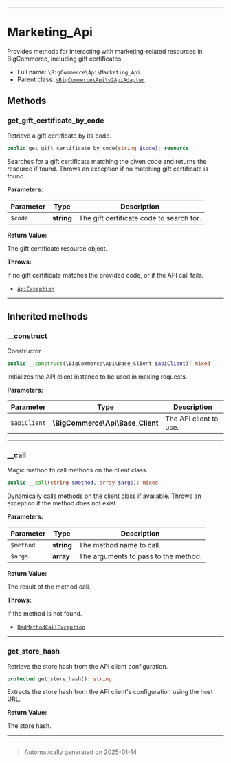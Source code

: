 ***

# Marketing_Api

Provides methods for interacting with marketing-related resources in BigCommerce,
including gift certificates.



* Full name: `\BigCommerce\Api\Marketing_Api`
* Parent class: [`\BigCommerce\Api\v2ApiAdapter`](./classes/BigCommerce/Api/v2ApiAdapter.md)




## Methods


### get_gift_certificate_by_code

Retrieve a gift certificate by its code.

```php
public get_gift_certificate_by_code(string $code): resource
```

Searches for a gift certificate matching the given code and returns the resource if found.
Throws an exception if no matching gift certificate is found.






**Parameters:**

| Parameter | Type | Description |
|-----------|------|-------------|
| `$code` | **string** | The gift certificate code to search for. |


**Return Value:**

The gift certificate resource object.



**Throws:**
<p>If no gift certificate matches the provided code, or if the API call fails.</p>

- [`ApiException`](./classes/BigCommerce/Api/v3/ApiException.md)



***


## Inherited methods


### __construct

Constructor

```php
public __construct(\BigCommerce\Api\Base_Client $apiClient): mixed
```

Initializes the API client instance to be used in making requests.






**Parameters:**

| Parameter | Type | Description |
|-----------|------|-------------|
| `$apiClient` | **\BigCommerce\Api\Base_Client** | The API client to use. |





***

### __call

Magic method to call methods on the client class.

```php
public __call(string $method, array $args): mixed
```

Dynamically calls methods on the client class if available. Throws an exception if the method does not exist.






**Parameters:**

| Parameter | Type | Description |
|-----------|------|-------------|
| `$method` | **string** | The method name to call. |
| `$args` | **array** | The arguments to pass to the method. |


**Return Value:**

The result of the method call.



**Throws:**
<p>If the method is not found.</p>

- [`BadMethodCallException`](./classes/BadMethodCallException.md)



***

### get_store_hash

Retrieve the store hash from the API client configuration.

```php
protected get_store_hash(): string
```

Extracts the store hash from the API client's configuration using the host URL.







**Return Value:**

The store hash.




***


***
> Automatically generated on 2025-01-14
